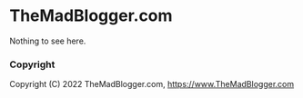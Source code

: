 # TheMadBlogger.com

Nothing to see here.

### Copyright

Copyright (C) 2022 TheMadBlogger.com, https://www.TheMadBlogger.com
